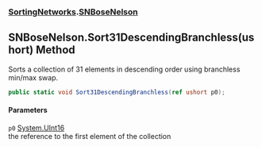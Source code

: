 ### [SortingNetworks](./SortingNetworks.md 'SortingNetworks').[SNBoseNelson](./SortingNetworks-SNBoseNelson.md 'SortingNetworks.SNBoseNelson')
## SNBoseNelson.Sort31DescendingBranchless(ushort) Method
Sorts a collection of 31 elements in descending order using branchless min/max swap.  
```csharp
public static void Sort31DescendingBranchless(ref ushort p0);
```
#### Parameters
<a name='SortingNetworks-SNBoseNelson-Sort31DescendingBranchless(ushort)-p0'></a>
`p0` [System.UInt16](https://docs.microsoft.com/en-us/dotnet/api/System.UInt16 'System.UInt16')  
the reference to the first element of the collection  
  
